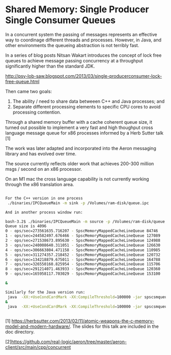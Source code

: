 # Shared Memory: Single Producer Single Consumer Queues

In a concurrent system the passing of messages represents an effective way to coordinage different threads and processes.
However, in Java, and other environments the queueing abstraction is not terribly fast. 

In a series of blog posts Nitsan Wakart introduces the concept of lock free queues to achieve
message passing concurrency at a throughput significantly higher than the standard JDK.

http://psy-lob-saw.blogspot.com/2013/03/single-producerconsumer-lock-free-queue.html

Then came two goals:
1. The ability / need to share data betweeen C++ and Java processes; and 
2. Separate different processing elements to specific CPU cores to avoid processing contention. 

Through a shared memory buffer with a cache coherent queue size, it turned out possible to implement a very fast and high 
thoughput cross language message queue for x86 processes informed by a Herb Sutter talk [1]

The work was later adapted and incorporated into the Aeron messaging library and has evolved over time.

The source currently reflects older work that achieves 200-300 million msgs / second on an x86 processor. 

On an M1 mac the cross language capability is not currently working through the x86 translation area.

```bash

For the C++ version in one process 
 ./binaries/IPCQueueMain -m sink -p /Volumes/ram-disk/queue.ipc

And in another process window run:

bash-3.2$ ./binaries/IPCQueueMain -m source -p /Volumes/ram-disk/queue.ipc
Queue size is 4096
0 - ops/sec=273561635.716207 - SpscMemoryMappedCacheLineQueue 84746
1 - ops/sec=244582497.676466 - SpscMemoryMappedCacheLineQueue 127089
2 - ops/sec=271538673.895630 - SpscMemoryMappedCacheLineQueue 124988
3 - ops/sec=240008640.311051 - SpscMemoryMappedCacheLineQueue 126630
4 - ops/sec=306663804.471158 - SpscMemoryMappedCacheLineQueue 110985
5 - ops/sec=311274357.218452 - SpscMemoryMappedCacheLineQueue 120732
6 - ops/sec=134218879.675011 - SpscMemoryMappedCacheLineQueue 164788
7 - ops/sec=326550160.825954 - SpscMemoryMappedCacheLineQueue 115706
8 - ops/sec=291214071.463933 - SpscMemoryMappedCacheLineQueue 120360
9 - ops/sec=165958117.703029 - SpscMemoryMappedCacheLineQueue 153100

&

Similarly for the Java version run:
 java  -XX:+UseCondCardMark -XX:CompileThreshold=100000 -jar spscsmqueue-1.0.0-SNAPSHOT-jar-with-dependencies.jar  -q /Volumes/ram-disk/queue.ipc -m source
&
 java  -XX:+UseCondCardMark -XX:CompileThreshold=100000 -jar spscsmqueue-1.0.0-SNAPSHOT-jar-with-dependencies.jar  -q /Volumes/ram-disk/queue.ipc -m sink
 
 ```






[1] https://herbsutter.com/2013/02/11/atomic-weapons-the-c-memory-model-and-modern-hardware/. 
The slides for this talk are included in the doc directory. 

[2]https://github.com/real-logic/aeron/tree/master/aeron-client/src/main/cpp/concurrent

